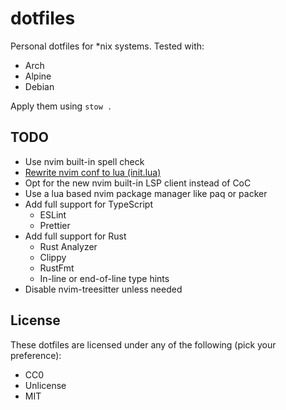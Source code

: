 # dotfiles
Personal dotfiles for *nix systems. Tested with:
- Arch
- Alpine
- Debian

Apply them using `stow .`

## TODO
- Use nvim built-in spell check
- [Rewrite nvim conf to lua (init.lua)](https://oroques.dev/notes/neovim-init/)
- Opt for the new nvim built-in LSP client instead of CoC
- Use a lua based nvim package manager like paq or packer
- Add full support for TypeScript
  - ESLint
  - Prettier
- Add full support for Rust
  - Rust Analyzer
  - Clippy
  - RustFmt
  - In-line or end-of-line type hints
- Disable nvim-treesitter unless needed

## License
These dotfiles are licensed under any of the following (pick your preference):
- CC0
- Unlicense
- MIT
